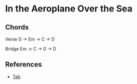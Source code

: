 # In the Aeroplane Over the Sea

## Chords

Verse
G -> Em -> C -> D

Bridge
Em -> C -> G -> D

## References

- [Tab](https://tabs.ultimate-guitar.com/tab/neutral-milk-hotel/in-the-aeroplane-over-the-sea-chords-35827)


